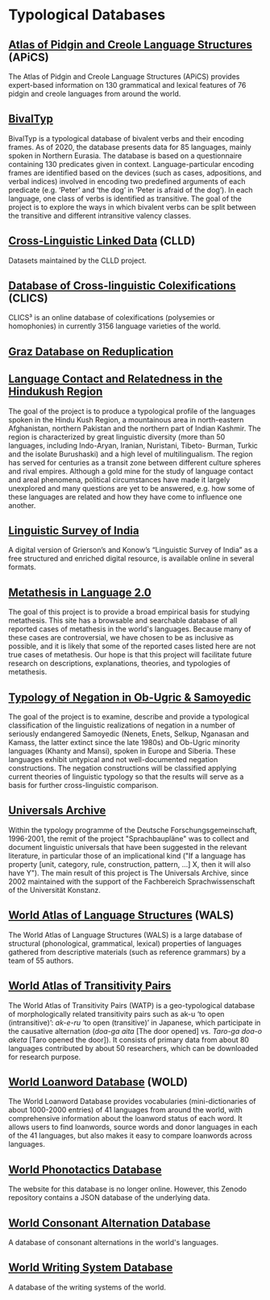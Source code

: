 # Typological Databases

## [Atlas of Pidgin and Creole Language Structures](https://apics-online.info/) (<abbr>APiCS</abbr>)

The Atlas of Pidgin and Creole Language Structures (APiCS) provides expert-based information on 130 grammatical and lexical features of 76 pidgin and creole languages from around the world.

## [BivalTyp](https://bivaltyp.info/)

BivalTyp is a typological database of bivalent verbs and their encoding frames. As of 2020, the database presents data for 85 languages, mainly spoken in Northern Eurasia. The database is based on a questionnaire containing 130 predicates given in context. Language-particular encoding frames are identified based on the devices (such as cases, adpositions, and verbal indices) involved in encoding two predefined arguments of each predicate (e.g. ‘Peter’ and ‘the dog’ in ‘Peter is afraid of the dog’). In each language, one class of verbs is identified as transitive. The goal of the project is to explore the ways in which bivalent verbs can be split between the transitive and different intransitive valency classes.

## [Cross-Linguistic Linked Data](https://clld.org/datasets.html) (<abbr>CLLD</abbr>)

Datasets maintained by the CLLD project.

## [Database of Cross-linguistic Colexifications](https://clics.clld.org/) (CLICS)

CLICS³ is an online database of colexifications (polysemies or homophonies) in currently 3156 language varieties of the world.

## [Graz Database on Reduplication](http://reduplication.uni-graz.at/redup/)

## [Language Contact and Relatedness in the Hindukush Region](https://hindukush.ling.su.se/)

The goal of the project is to produce a typological profile of the languages spoken in the Hindu Kush Region, a mountainous area in north-eastern Afghanistan, northern Pakistan and the northern part of Indian Kashmir. The region is characterized by great linguistic diversity (more than 50 languages, including Indo-Aryan, Iranian, Nuristani, Tibeto- Burman, Turkic and the isolate Burushaski) and a high level of multilingualism. The region has served for centuries as a transit zone between different culture spheres and rival empires. Although a gold mine for the study of language contact and areal phenomena, political circumstances have made it largely unexplored and many questions are yet to be answered, e.g. how some of these languages are related and how they have come to influence one another.

## [Linguistic Survey of India](https://spraakbanken.gu.se/blogg/index.php/2020/09/01/griersons-linguistic-survey-of-india-as-open-access-digital-data-resource-for-studying-languages-of-south-asia/)

A digital version of Grierson’s and Konow’s “Linguistic Survey of India” as a free structured and enriched digital resource, is available online in several formats.

## [Metathesis in Language 2.0](https://metathesisinlanguage.osu.edu/)

The goal of this project is to provide a broad empirical basis for studying metathesis. This site has a browsable and searchable database of all reported cases of metathesis in the world's languages. Because many of these cases are controversial, we have chosen to be as inclusive as possible, and it is likely that some of the reported cases listed here are not true cases of metathesis. Our hope is that this project will facilitate future research on descriptions, explanations, theories, and typologies of metathesis.

## [Typology of Negation in Ob-Ugric & Samoyedic](https://www.univie.ac.at/negation/projekt/short-en.html)

  The goal of the project is to examine, describe and provide a typological classification of the linguistic realizations of negation in a number of seriously endangered Samoyedic (Nenets, Enets, Selkup, Nganasan and Kamass, the latter extinct since the late 1980s) and Ob-Ugric minority languages (Khanty and Mansi), spoken in Europe and Siberia. These languages exhibit untypical and not well-documented negation constructions. The negation constructions will be classified applying current theories of linguistic typology so that the results will serve as a basis for further cross-linguistic comparison.

## [Universals Archive](https://typo.uni-konstanz.de/archive/intro/)

Within the typology programme of the Deutsche Forschungsgemeinschaft, 1996-2001, the remit of the project "Sprachbaupläne" was to collect and document linguistic universals that have been suggested in the relevant literature, in particular those of an implicational kind ("If a language has property [unit, category, rule, construction, pattern, ...] X, then it will also have Y"). The main result of this project is The Universals Archive, since 2002 maintained with the support of the Fachbereich Sprachwissenschaft of the Universität Konstanz.

## [World Atlas of Language Structures](https://wals.info/) (<abbr>WALS</abbr>)

The World Atlas of Language Structures (WALS) is a large database of structural (phonological, grammatical, lexical) properties of languages gathered from descriptive materials (such as reference grammars) by a team of 55 authors.

## [World Atlas of Transitivity Pairs](https://watp.ninjal.ac.jp/en/)

The World Atlas of Transitivity Pairs (WATP) is a geo-typological database of morphologically related transitivity pairs such as ak-u ‘to open (intransitive)’: _ak-e-ru_ ‘to open (transitive)’ in Japanese, which participate in the causative alternation (_doa-ga aita_ [The door opened] vs. _Taro-ga doa-o aketa_ [Taro opened the door]). It consists of primary data from about 80 languages contributed by about 50 researchers, which can be downloaded for research purpose.

## [World Loanword Database](https://wold.clld.org/) (<abbr>WOLD</abbr>)

The World Loanword Database provides vocabularies (mini-dictionaries of about 1000-2000 entries) of 41 languages from around the world, with comprehensive information about the loanword status of each word. It allows users to find loanwords, source words and donor languages in each of the 41 languages, but also makes it easy to compare loanwords across languages.

## [World Phonotactics Database](https://zenodo.org/record/815506#.XiH6kkuSnD5)

The website for this database is no longer online. However, this Zenodo repository contains a JSON database of the underlying data.

## [World Consonant Alternation Database](https://agricolamz.github.io/wcad/)

A database of consonant alternations in the world's languages.

## [World Writing System Database](https://agricolamz.github.io/wwsd/)

A database of the writing systems of the world.
